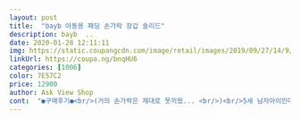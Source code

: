 ```yaml
---
layout: post 
title:  "bayb 아동용 패딩 손가락 장갑 솔리드" 
description: bayb  ..
date: 2020-01-28 12:11:11 
img: https://static.coupangcdn.com/image/retail/images/2019/09/27/14/9/5791552c-a638-4f83-a539-62b539a1c8ec.jpg 
linkUrl: https://coupa.ng/bnqHU6 
categories: [1006] 
color: 7E57C2 
price: 12900 
author: Ask View Shop 
cont:  "●구매후기●<br/>(거의 손가락은 제대로 못끼웠... <br/>)<br/>5세 남자아이인데요<br/>6<br/> -7세는 되어야 쓸 수 있을 것 같아요.<br/><br/>8세 된 여아가 사용하기에 약간 큽니다.<br/><br/>너무 끼우기 힘들었어요<br/>디자인과 색은 이쁩니다~<br/>사이즈 안내가 되면 좋겠어요.<br/><br/>손목부분으로 바람이 슝슝 들어와서<br/>스키장에서 스키 배우려고 산건데<br/>아직든 벙어리가 낫네요.<br/><br/>애들 장갑으로 저렴하고 좋아요~ 비슷한 상품도 많은데 가격도 훨씬 저렴하고 디자인이나 기능이나 떨어지지 않아서 좋네요.<br/>.<br/> 아이도 좋아해요<br/>좀 더 야무지게 채워질 수 있음 좋겠어요.<br/><br/>참, 너무 큽니다.<br/><br/>(거의 손가락은 제대로 못끼웠... <br/>)<br/>5세 남자아이인데요<br/>6<br/> -7세는 되어야 쓸 수 있을 것 같아요.<br/><br/>8세 된 여아가 사용하기에 약간 큽니다.<br/><br/>너무 끼우기 힘들었어요<br/>디자인과 색은 이쁩니다~<br/>사이즈 안내가 되면 좋겠어요.<br/><br/>손목부분으로 바람이 슝슝 들어와서<br/>스키장에서 스키 배우려고 산건데<br/>아직든 벙어리가 낫네요.<br/><br/>애들 장갑으로 저렴하고 좋아요~ 비슷한 상품도 많은데 가격도 훨씬 저렴하고 디자인이나 기능이나 떨어지지 않아서 좋네요.<br/>.<br/> 아이도 좋아해요<br/>좀 더 야무지게 채워질 수 있음 좋겠어요.<br/><br/>참, 너무 큽니다.<br/><br/>" 
---
```

